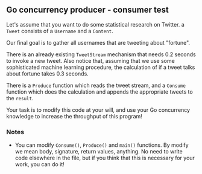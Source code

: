 ## Go concurrency producer - consumer test

Let's assume that you want to do some statistical research on Twitter. a `Tweet` consists of a `Username` and
a `Content`.

Our final goal is to gather all usernames that are tweeting about "fortune".

There is an already existing `TweetStream` mechanism that needs 0.2 seconds to invoke a new tweet. Also notice that,
assuming that we use some sophisticated machine learning procedure, the calculation of if a tweet talks about fortune
takes 0.3 seconds.

There is a `Produce` function which reads the tweet stream, and a `Consume` function which does the calculation and
appends the appropriate tweets to the `result`.

Your task is to modify this code at your will, and use your Go concurrency knowledge to increase the throughput of this
program!

### Notes

- You can modify `Consume()`, `Produce()` and `main()` functions. By modify we mean body, signature, return values,
  anything. No need to write code elsewhere in the file, but if you think that this is necessary for your work, you can
  do it!